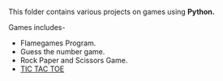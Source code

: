 This folder contains various projects on games using **Python.**

Games includes-
  + Flamegames Program.
  + Guess the number game.
  + Rock Paper and Scissors Game.
  + [TIC TAC TOE](https://github.com/monika200/PYTHON-PROJECTS/tree/master/PROJECTS%20ON%20GAMES/TIC%20TAC%20TOE%20GAME)

